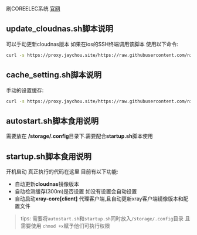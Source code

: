 刷COREELEC系统 [官网](https://coreelec.org/)

## update_cloudnas.sh脚本说明

可以手动更新cloudnas版本 如果在ios的SSH终端调用该脚本 使用以下命令:

```bash
curl -s https://proxy.jaychou.site/https://raw.githubusercontent.com/nichuanfang/config-server/master/kodi/update_cloudnas.sh | bash
```

## cache_setting.sh脚本说明

手动的设置缓存:

```bash
curl -s https://proxy.jaychou.site/https://raw.githubusercontent.com/nichuanfang/config-server/master/kodi/cache_setting.sh | bash
```

## autostart.sh脚本食用说明

需要放在 **/storage/.config**目录下.需要配合**startup.sh**脚本使用

## startup.sh脚本食用说明

开机启动 真正执行的代码在这里 目前有以下功能:

- 自动更新**cloudnas**镜像版本
- 自动检测缓存(300m)是否设置 如没有设置会自动设置
- 自动启动**xray-core[client]**  代理客户端,且自动更新xray客户端镜像版本和配置文件

> tips: 需要将`autostart.sh`和`startup.sh`同时放入`/storage/.config`目录 且需要使用 `chmod +x`赋予他们可执行权限

  
